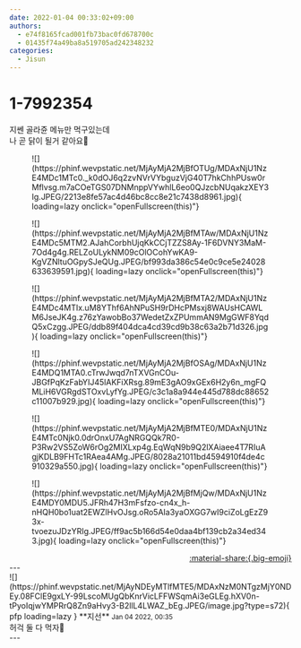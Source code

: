 ```yaml
---
date: 2022-01-04 00:33:02+09:00
authors:
  - e74f8165fcad001fb73bac0fd678700c
  - 01435f74a49ba8a519705ad242348232
categories:
  - Jisun
---
```


# 1-7992354

<div class="post-container" markdown="1">
<div class="content-container md-sidebar__scrollwrap" markdown="1">

지쎈 골라쥰 메뉴만 먹구있는데<br>나 곧 닭이 될거 같아요🐓
<figure markdown="1">
![](https://phinf.wevpstatic.net/MjAyMjA2MjBfOTUg/MDAxNjU1NzE4MDc1MTc0._k0dOJ6q2zvNVrVYbguzVjG40T7hkChhPUsw0rMflvsg.m7aCOeTGS07DNMnppVYwhlL6eo0QJzcbNUqakzXEY3Ig.JPEG/2213e8fe57ac4d46bc8cc8e21c7438d8961.jpg){ loading=lazy onclick="openFullscreen(this)"}
</figure>

<figure markdown="1">
![](https://phinf.wevpstatic.net/MjAyMjA2MjBfMTAw/MDAxNjU1NzE4MDc5MTM2.AJahCorbhUjqKkCCjTZZS8Ay-1F6DVNY3MaM-7Od4g4g.RELZoULykNM09cOlOCohYwKA9-KgVZNltuOGpySJeQUg.JPEG/bf993da386c54e0c9ce5e24028633639591.jpg){ loading=lazy onclick="openFullscreen(this)"}
</figure>

<figure markdown="1">
![](https://phinf.wevpstatic.net/MjAyMjA2MjBfMTA2/MDAxNjU1NzE4MDc4MTIx.uM8YThf6AhNPuSH9rDHcPMsxj8WAUsHCAWLM6JseJK4g.z76zYawobBo37WedetZxZPUmmAN9MgGWF8YqdQ5xCzgg.JPEG/ddb89f404dca4cd39cd9b38c63a2b71d326.jpg){ loading=lazy onclick="openFullscreen(this)"}
</figure>

<figure markdown="1">
![](https://phinf.wevpstatic.net/MjAyMjA2MjBfOSAg/MDAxNjU1NzE4MDQ1MTA0.cTrwJwqd7nTXVGnCOu-JBGfPqKzFabYIJ45lAKFiXRsg.89mE3gAO9xGEx6H2y6n_mgFQMLiH6VGRgdSTOxvLyfYg.JPEG/c3c1a8a944e445d788dc88652c11007b929.jpg){ loading=lazy onclick="openFullscreen(this)"}
</figure>

<figure markdown="1">
![](https://phinf.wevpstatic.net/MjAyMjA2MjBfMTE0/MDAxNjU1NzE4MTc0Njk0.0drOnxU7AgNRGQQk7R0-P3Rw2VS5ZoW6rOg2MIXLxp4g.EqWqN9b9Q2lXAiaee4T7RIuAgjKDLB9FHTc1RAea4AMg.JPEG/8028a21011bd4594910f4de4c910329a550.jpg){ loading=lazy onclick="openFullscreen(this)"}
</figure>

<figure markdown="1">
![](https://phinf.wevpstatic.net/MjAyMjA2MjBfMjQw/MDAxNjU1NzE4MDY0MDU5.JFRh47H3mFsfzo-cn4x_h-nHQH0bo1uat2EWZlHvOJsg.oRo5AIa3yaOXGG7wI9ciZoLgEzZ93x-tvoezuJDzYRIg.JPEG/ff9ac5b166d54e0daa4bf139cb2a34ed343.jpg){ loading=lazy onclick="openFullscreen(this)"}
</figure>


</div>
</div>

<div style="text-align: right;" markdown="1">
<a href="https://weverse.io/fromis9/fanpost/1-7992354" style="text-align: right;">:material-share:{.big-emoji}</a>
</div>
---

<div class="comments-container md-sidebar__scrollwrap" markdown="1">
<div class="comment" markdown="1">
<div class='id-container' markdown="1">
![](https://phinf.wevpstatic.net/MjAyNDEyMTlfMTE5/MDAxNzM0NTgzMjY0NDEy.08FClE9gxLY-99LscoMUgQbKnrVicLFFWSqmAi3eGLEg.hXV0n-tPyoIqjwYMPRrQ8Zn9aHvy3-B2llL4LWAZ_bEg.JPEG/image.jpg?type=s72){ pfp loading=lazy }
**<span class="artist">지선</span>** <small>Jan 04 2022, 00:35</small><br>
</div>
<div class='comment-body' markdown="1">
허걱 둘 다 먹자🥺
</div>
</div>
</div>
---
